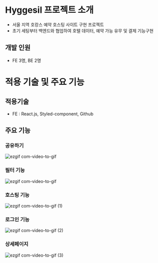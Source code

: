 
# Hyggesil 프로젝트 소개

- 서울 지역 호캉스 예약 호스팅 사이트 구현 프로젝트
- 초기 세팅부터 백엔드와 협업하여 호텔 데이터, 예약 가능 유무 및 결제 기능구현

## 개발 인원
- FE 3명, BE 2명

# 적용 기술 및 주요 기능

## 적용기술

- FE : React.js, Styled-component, Github

## 주요 기능

### 공유하기

![ezgif com-video-to-gif](https://user-images.githubusercontent.com/120270709/224230327-3ae75f2e-631f-4495-8c5b-db81cd94d7be.gif)

### 필터 기능

![ezgif com-video-to-gif](https://user-images.githubusercontent.com/120270709/224231097-4e426c08-d4b3-4a01-9f2f-38ed8b294371.gif)

### 호스팅 기능

![ezgif com-video-to-gif (1)](https://user-images.githubusercontent.com/120270709/224231583-6fd584e6-cc6a-4135-a914-a7a19fcd4585.gif)

### 로그인 기능

![ezgif com-video-to-gif (2)](https://user-images.githubusercontent.com/120270709/224232096-fdf31a02-9668-4caa-a20e-dbeb08fc4feb.gif)

### 상세페이지

![ezgif com-video-to-gif (3)](https://user-images.githubusercontent.com/120270709/224232710-9e6dadc7-cb82-471e-b8cf-cefe1c2e19e7.gif)


